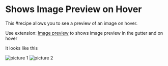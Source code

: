 # Shows Image Preview on Hover

This #recipe allows you to see a preview of an image on hover.

Use extension: [Image preview](https://marketplace.visualstudio.com/items?itemName=kisstkondoros.vscode-gutter-preview) to shows image preview in the gutter and on hover

It looks like this

![picture 1](../images/preview-image-on-hover.png)
![picture 2](../images/preview-image-in-glutter.png)
